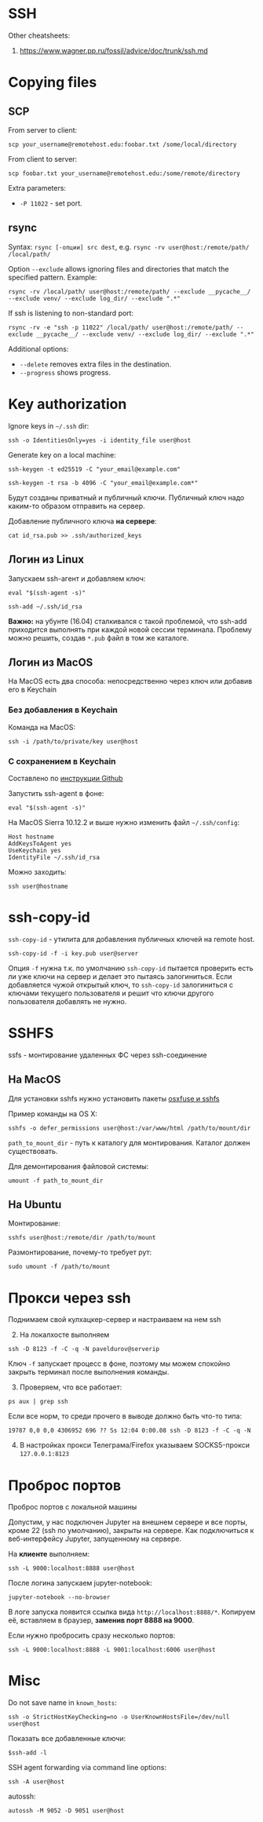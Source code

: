 # SSH

Other cheatsheets:
1. https://www.wagner.pp.ru/fossil/advice/doc/trunk/ssh.md

# Copying files

## SCP

From server to client:

```
scp your_username@remotehost.edu:foobar.txt /some/local/directory
```

From client to server:

```
scp foobar.txt your_username@remotehost.edu:/some/remote/directory
```

Extra parameters:

- `-P 11022` - set port.

## rsync

Syntax: `rsync [-опции] src dest`, e.g. `rsync -rv user@host:/remote/path/ /local/path/`

Option `--exclude` allows ignoring files and directories that match the specified pattern. Example:

```
rsync -rv /local/path/ user@host:/remote/path/ --exclude __pycache__/ --exclude venv/ --exclude log_dir/ --exclude ".*"
```

If ssh is listening to non-standard port:

```
rsync -rv -e "ssh -p 11022" /local/path/ user@host:/remote/path/ --exclude __pycache__/ --exclude venv/ --exclude log_dir/ --exclude ".*"
```

Additional options:

- `--delete` removes extra files in the destination.
- `--progress` shows progress.

# Key authorization

Ignore keys in `~/.ssh` dir:

```
ssh -o IdentitiesOnly=yes -i identity_file user@host
```

Generate key on a local machine:

```
ssh-keygen -t ed25519 -C "your_email@example.com"

ssh-keygen -t rsa -b 4096 -C "your_email@example.com*"
```

Будут созданы приватный и публичный ключи. Публичный ключ надо каким-то
образом отправить на сервер.

Добавление публичного ключа **на сервере**:

```
cat id_rsa.pub >> .ssh/authorized_keys
```

## Логин из Linux

Запускаем ssh-агент и добавляем ключ:

```
eval "$(ssh-agent -s)"

ssh-add ~/.ssh/id_rsa
```

**Важно:** на убунте (16.04) сталкивался с такой проблемой, что ssh-add
приходится выполнять при каждой новой сессии терминала. Проблему можно
решить, создав `*.pub` файл в том же каталоге.

## Логин из MacOS

На MacOS есть два способа: непосредственно через ключ или добавив его в
Keychain

### Без добавления в Keychain

Команда на MacOS:

```
ssh -i /path/to/private/key user@host
```

### С сохранением в Keychain

Составлено по [инструкции Github](https://help.github.com/articles/connecting-to-github-with-ssh/)

Запустить ssh-agent в фоне:

```
eval "$(ssh-agent -s)"
```

На MacOS Sierra 10.12.2 и выше нужно изменить файл `~/.ssh/config`:

```
Host hostname
AddKeysToAgent yes
UseKeychain yes
IdentityFile ~/.ssh/id_rsa
```

Можно заходить:

```
ssh user@hostname
```

# ssh-copy-id

`ssh-copy-id` - утилита для добавления публичных ключей на remote host.

```
ssh-copy-id -f -i key.pub user@server
```

Опция `-f` нужна т.к. по умолчанию `ssh-copy-id` пытается проверить есть ли уже ключи на сервер и делает это пытаясь залогиниться. Если добавляется чужой открытый ключ, то `ssh-copy-id` залогиниться с ключами текущего пользователя и решит что ключи другого пользователя добавлять не нужно.

# SSHFS

ssfs - монтирование удаленных ФС через ssh-соединение

## На MacOS

Для установки sshfs нужно установить пакеты [osxfuse и sshfs](https://osxfuse.github.io/)

Пример команды на OS X:

```
sshfs -o defer_permissions user@host:/var/www/html /path/to/mount/dir
```

`path_to_mount_dir` - путь к каталогу для монтирования. Каталог должен
существовать.

Для демонтирования файловой системы:

```
umount -f path_to_mount_dir
```

## На Ubuntu

Монтирование:

```
sshfs user@host:/remote/dir /path/to/mount
```

Размонтирование, почему-то требует рут:

```
sudo umount -f /path/to/mount
```

# Прокси через ssh

Поднимаем свой кулхацкер-сервер и настраиваем на нем ssh

2. На локалхосте выполняем

```
ssh -D 8123 -f -C -q -N paveldurov@serverip
```

Ключ `-f` запускает процесс в фоне, поэтому мы можем спокойно закрыть
терминал после выполнения команды.

3. Проверяем, что все работает:

```
ps aux | grep ssh
```

Если все норм, то среди прочего в выводе должно быть что-то типа:

```
19787 0,0 0,0 4306952 696 ?? Ss 12:04 0:00.08 ssh -D 8123 -f -C -q -N
```

4. В настройках прокси Телеграма/Firefox указываем SOCKS5-прокси `127.0.0.1:8123`

# Проброс портов

Проброс портов с локальной машины

Допустим, у нас подключен Jupyter на внешнем сервере и все порты, кроме
22 (ssh по умолчанию), закрыты на сервере. Как подключиться к
веб-интерфейсу Jupyter, запущенному на сервере.

На **клиенте** выполняем:

```
ssh -L 9000:localhost:8888 user@host
```

После логина запускаем jupyter-notebook:

```
jupyter-notebook --no-browser
```

В логе запуска появится ссылка вида `http://localhost:8888/*`. Копируем
её, вставляем в браузер, **заменив порт 8888 на 9000**.

Если нужно пробросить сразу несколько портов:

```
ssh -L 9000:localhost:8888 -L 9001:localhost:6006 user@host
```

# Misc

Do not save name in `known_hosts`:

```
ssh -o StrictHostKeyChecking=no -o UserKnownHostsFile=/dev/null user@host
```

Показать все добавленные ключи:

```
$ssh-add -l
```

SSH agent forwarding via command line options:
```
ssh -A user@host
```

autossh:
```
autossh -M 9052 -D 9051 user@host
```
